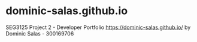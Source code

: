 # dominic-salas.github.io
SEG3125 Project 2 - Developer Portfolio
https://dominic-salas.github.io/
by Dominic Salas - 300169706
